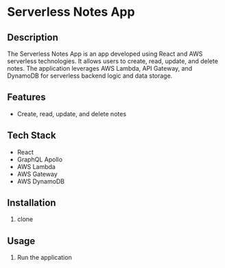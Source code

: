 # Serverless Notes App

## Description
The Serverless Notes App is an app developed using React and AWS serverless technologies. It allows users to create, read, update, and delete notes. The application leverages AWS Lambda, API Gateway, and DynamoDB for serverless backend logic and data storage.

## Features

- Create, read, update, and delete notes

## Tech Stack

- React
- GraphQL Apollo
- AWS Lambda
- AWS Gateway
- AWS DynamoDB

## Installation

1. clone

## Usage

1. Run the application


